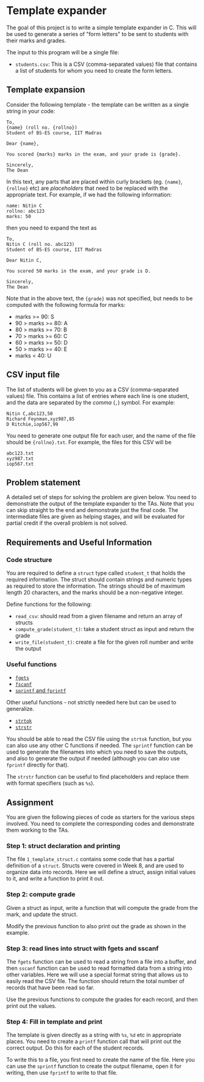 # Template expander

The goal of this project is to write a simple template expander in C.  This will be used to generate a series of "form letters" to be sent to students with their marks and grades.

The input to this program will be a single file:

- `students.csv`: This is a CSV (comma-separated values) file that contains a list of students for whom you need to create the form letters.

## Template expansion

Consider the following template - the template can be written as a single string in your code:

```
To,
{name} (roll no. {rollno})
Student of BS-ES course, IIT Madras

Dear {name},

You scored {marks} marks in the exam, and your grade is {grade}.

Sincerely,
The Dean
```

In this text, any parts that are placed within curly brackets (eg. `{name}`, `{rollno}` etc) are *placeholders* that need to be replaced with the appropriate text.  For example, if we had the following information:

```
name: Nitin C
rollno: abc123
marks: 50
```

then you need to expand the text as 

```
To,
Nitin C (roll no. abc123)
Student of BS-ES course, IIT Madras

Dear Nitin C,

You scored 50 marks in the exam, and your grade is D.

Sincerely,
The Dean
```

Note that in the above text, the `{grade}` was not specified, but needs to be computed with the following formula for marks:

- marks >= 90: S
- 90 > marks >= 80: A
- 80 > marks >= 70: B
- 70 > marks >= 60: C
- 60 > marks >= 50: D
- 50 > marks >= 40: E
- marks < 40: U

## CSV input file

The list of students will be given to you as a CSV (comma-separated values) file.  This contains a list of entries where each line is one student, and the data are separated by the *comma* (`,`) symbol.  For example:

```
Nitin C,abc123,50
Richard Feynman,xyz987,85
D Ritchie,iop567,99
```

You need to generate one output file for each user, and the name of the file should be `{rollno}.txt`.  For example, the files for this CSV will be

```
abc123.txt
xyz987.txt
iop567.txt
```

## Problem statement

A detailed set of steps for solving the problem are given below.  You need to demonstrate the output of the template expander to the TAs.  Note that you can skip straight to the end and demonstrate just the final code.  The intermediate files are given as helping stages, and will be evaluated for partial credit if the overall problem is not solved.

## Requirements and Useful Information

### Code structure

You are required to define a `struct` type called `student_t` that holds the required information.  The struct should contain strings and numeric types as required to store the information.  The strings should be of maximum length 20 characters, and the marks should be a non-negative integer.

Define functions for the following:

- `read_csv`: should read from a given filename and return an array of structs
- `compute_grade(student_t)`: take a student struct as input and return the grade
- `write_file(student_t)`: create a file for the given roll number and write the output

### Useful functions

- [`fgets`](https://en.cppreference.com/w/c/io/fgets)
- [`fscanf`](https://en.cppreference.com/w/c/io/fscanf)
- [`sprintf` and `fprintf`](https://en.cppreference.com/w/c/io/fprintf)

Other useful functions - not strictly needed here but can be used to generalize.

- [`strtok`](https://en.cppreference.com/w/c/string/byte/strtok)
- [`strstr`](https://en.cppreference.com/w/c/string/byte/strstr)

You should be able to read the CSV file using the `strtok` function, but you can also use any other C functions if needed.  The `sprintf` function can be used to generate the filenames into which you need to save the outputs, and also to generate the output if needed (although you can also use `fprintf` directly for that).

The `strstr` function can be useful to find placeholders and replace them with format specifiers (such as `%s`).

## Assignment

You are given the following pieces of code as starters for the various steps involved.  You need to complete the corresponding codes and demonstrate them working to the TAs.

### Step 1: struct declaration and printing

The file `1_template_struct.c` contains some code that has a partial definition of a `struct`.  Structs were covered in Week 8, and are used to organize data into records.  Here we will define a struct, assign initial values to it, and write a function to print it out.

### Step 2: compute grade

Given a struct as input, write a function that will compute the grade from the mark, and update the struct.  

Modify the previous function to also print out the grade as shown in the example.

### Step 3: read lines into struct with fgets and sscanf

The `fgets` function can be used to read a string from a file into a buffer, and then `sscanf` function can be used to read formatted data from a string into other variables.  Here we will use a special format string that allows us to easily read the CSV file.  The function should return the total number of records that have been read so far.

Use the previous functions to compute the grades for each record, and then print out the values.

### Step 4: Fill in template and print

The template is given directly as a string with `%s`, `%d` etc in appropriate places.  You need to create a `printf` function call that will print out the correct output.  Do this for each of the student records.

To write this to a file, you first need to create the name of the file.  Here you can use the `sprintf` function to create the output filename, open it for writing, then use `fprintf` to write to that file.
